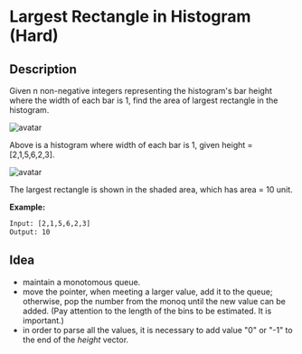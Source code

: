 # Largest Rectangle in Histogram (Hard)

## Description

Given n non-negative integers representing the histogram's bar height where the width of each bar is 1, find the area of largest rectangle in the histogram.

![avatar](https://assets.leetcode.com/uploads/2018/10/12/histogram.png)

Above is a histogram where width of each bar is 1, given height = [2,1,5,6,2,3].

![avatar](https://assets.leetcode.com/uploads/2018/10/12/histogram_area.png)

The largest rectangle is shown in the shaded area, which has area = 10 unit.

**Example:**

```html
Input: [2,1,5,6,2,3]
Output: 10
```

## Idea

- maintain a monotomous queue.
- move the pointer, when meeting a larger value, add it to the queue; otherwise, pop the number from the monoq until the new value can be added. (Pay attention to the length of the bins to be estimated. It is important.)
- in order to parse all the values, it is necessary to add value "0" or "-1" to the end of the *height* vector.
